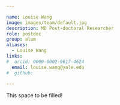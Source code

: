 ```yaml
---

name: Louise Wang
image: images/team/default.jpg
description: MD Post-doctoral Researcher
role: postdoc
group: alum
aliases:
  - Louise Wang
links:
#  orcid: 0000-0002-9617-4624
  email: louise.wang@yale.edu
#  github: 
 
---
```


This space to be filled!
